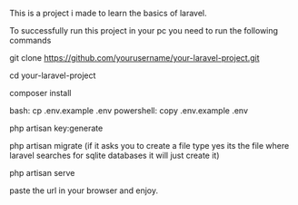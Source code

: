 This is a project i made to learn the basics of laravel.

To successfully run this project in your pc you need to run the following commands

git clone https://github.com/yourusername/your-laravel-project.git

cd your-laravel-project

composer install

bash: cp .env.example .env
powershell: copy .env.example .env

php artisan key:generate

php artisan migrate (if it asks you to create a file type yes its the file where laravel searches for sqlite databases it will just create it)

php artisan serve

paste the url in your browser and enjoy.
